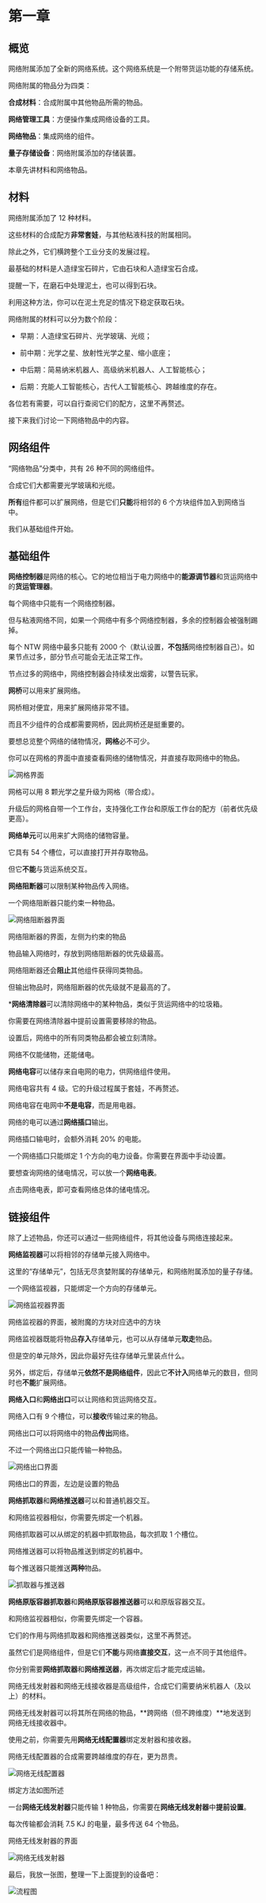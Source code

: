 # 第一章

## 概览

网络附属添加了全新的网络系统。这个网络系统是一个附带货运功能的存储系统。

网络附属的物品分为四类：

**合成材料**：合成附属中其他物品所需的物品。

**网络管理工具**：方便操作集成网络设备的工具。

**网络物品**：集成网络的组件。

**量子存储设备**：网络附属添加的存储装置。

本章先讲材料和网络物品。

## 材料

网络附属添加了 12 种材料。

这些材料的合成配方**非常套娃**，与其他粘液科技的附属相同。

除此之外，它们横跨整个工业分支的发展过程。

最基础的材料是人造绿宝石碎片，它由石块和人造绿宝石合成。

提醒一下，在磨石中处理泥土，也可以得到石块。

利用这种方法，你可以在泥土充足的情况下稳定获取石块。

网络附属的材料可以分为数个阶段：

- 早期：人造绿宝石碎片、光学玻璃、光缆；

- 前中期：光学之星、放射性光学之星、缩小底座；

- 中后期：简易纳米机器人、高级纳米机器人、人工智能核心；

- 后期：充能人工智能核心，古代人工智能核心、跨越维度的存在。

各位若有需要，可以自行查阅它们的配方，这里不再赘述。

接下来我们讨论一下网络物品中的内容。


## 网络组件

“网络物品”分类中，共有 26 种不同的网络组件。

合成它们大都需要光学玻璃和光缆。

**所有**组件都可以扩展网络，但是它们**只能**将相邻的 6 个方块组件加入到网络当中。

我们从基础组件开始。

## 基础组件

**网络控制器**是网络的核心。它的地位相当于电力网络中的**能源调节器**和货运网络中的**货运管理器**。

每个网络中只能有一个网络控制器。

但与粘液网络不同，如果一个网络中有多个网络控制器，多余的控制器会被强制踢掉。

每个 NTW 网络中最多只能有 2000 个（默认设置，**不包括**网络控制器自己）。如果节点过多，部分节点可能会无法正常工作。

节点过多的网络中，网络控制器会持续发出烟雾，以警告玩家。



**网桥**可以用来扩展网络。

网桥相对便宜，用来扩展网络非常不错。

而且不少组件的合成都需要网桥，因此网桥还是挺重要的。



要想总览整个网络的储物情况，**网格**必不可少。

你可以在网格的界面中直接查看网络的储物情况，并直接存取网络中的物品。

![网格界面](https://gzassets.cn/minecraft/plugin/slimefun/wiki/addons/images/networks/wanggegui.png ':size=25%')

网格可以用 8 颗光学之星升级为网格（带合成）。

升级后的网格自带一个工作台，支持强化工作台和原版工作台的配方（前者优先级更高）。



**网络单元**可以用来扩大网络的储物容量。

它具有 54 个槽位，可以直接打开并存取物品。

但它**不能**与货运系统交互。



**网络阻断器**可以限制某种物品传入网络。

一个网络阻断器只能约束一种物品。    

![网络阻断器界面](https://gzassets.cn/minecraft/plugin/slimefun/wiki/addons/images/networks/zuduanqi.png ':size=25%')

网络阻断器的界面，左侧为约束的物品

物品输入网络时，存放到网络阻断器的优先级最高。

网络阻断器还会**阻止**其他组件获得同类物品。

但输出物品时，网络阻断器的优先级就不是最高的了。



***网络清除器**可以清除网络中的某种物品，类似于货运网络中的垃圾箱。

你需要在网络清除器中提前设置需要移除的物品。

设置后，网络中的所有同类物品都会被立刻清除。



网络不仅能储物，还能储电。

**网络电容**可以储存来自电网的电力，供网络组件使用。

网络电容共有 4 级。它的升级过程属于套娃，不再赘述。

网络电容在电网中**不是电容**，而是用电器。



网络的电可以通过**网络插口**输出。

网络插口输电时，会额外消耗 20% 的电能。

一个网络插口只能绑定 1 个方向的电力设备。你需要在界面中手动设置。

要想查询网络的储电情况，可以放一个**网络电表**。

点击网络电表，即可查看网络总体的储电情况。

## 链接组件

除了上述物品，你还可以通过一些网络组件，将其他设备与网络连接起来。



**网络监视器**可以将相邻的存储单元接入网络中。

这里的“存储单元”，包括无尽贪婪附属的存储单元，和网络附属添加的量子存储。

一个网络监视器，只能绑定一个方向的存储单元。

![网络监视器界面](https://gzassets.cn/minecraft/plugin/slimefun/wiki/addons/images/networks/jianshiqi.png ':size=25%')

网络监视器的界面，被附魔的方块对应选中的方块

网络监视器既能将物品**存入**存储单元，也可以从存储单元**取走**物品。

但是空的单元除外，因此你最好先往存储单元里装点什么。

另外，绑定后，存储单元**依然不是网络组件**，因此它**不计入**网络单元的数目，但同时也**不能**扩展网络。



**网络入口**和**网络出口**可以让网络和货运网络交互。

网络入口有 9 个槽位，可以**接收**传输过来的物品。

网络出口可以将网络中的物品**传出**网络。

不过一个网络出口只能传输一种物品。

![网络出口界面](https://gzassets.cn/minecraft/plugin/slimefun/wiki/addons/images/networks/chukou.png ':size=25%')

网络出口的界面，左边是设置的物品


**网络抓取器**和**网络推送器**可以和普通机器交互。

和网络监视器相似，你需要先绑定一个机器。

网络抓取器可以从绑定的机器中抓取物品，每次抓取 1 个槽位。

网络推送器可以将物品推送到绑定的机器中。

每个推送器只能推送**两种**物品。

![抓取器与推送器](https://gzassets.cn/minecraft/plugin/slimefun/wiki/addons/images/networks/zhuaqutuisong.png ':size=35%')

**网络原版容器抓取器**和**网络原版容器推送器**可以和原版容器交互。

和网络监视器相似，你需要先绑定一个容器。

它们的作用与网络抓取器和网络推送器类似，这里不再赘述。

虽然它们是网络组件，但是它们**不能**与网络**直接交互**，这一点不同于其他组件。

你分别需要**网络抓取器**和**网络推送器**，再次绑定后才能完成运输。



网络无线发射器和网络无线接收器是高级组件，合成它们需要纳米机器人（及以上）的材料。

网络无线发射器可以将其所在网络的物品，**跨网络（但不跨维度）**地发送到网络无线接收器中。

使用之前，你需要先用**网络无线配置器**绑定发射器和接收器。

网络无线配置器的合成需要跨越维度的存在，更为昂贵。

![网络无线配置器](https://gzassets.cn/minecraft/plugin/slimefun/wiki/addons/images/networks/wuxianpeizhi.png ':size=25%')

绑定方法如图所述

一台**网络无线发射器**只能传输 1 种物品，你需要在**网络无线发射器**中**提前设置**。

每次传输都会消耗 7.5 KJ 的电量，最多传送 64 个物品。

网络无线发射器的界面    

![网络无线发射器](https://gzassets.cn/minecraft/plugin/slimefun/wiki/addons/images/networks/fasheqi.png ':size=25%')

最后，我放一张图，整理一下上面提到的设备吧：

![流程图](https://gzassets.cn/minecraft/plugin/slimefun/wiki/addons/images/networks/liuchengtu.png ':size=50%')